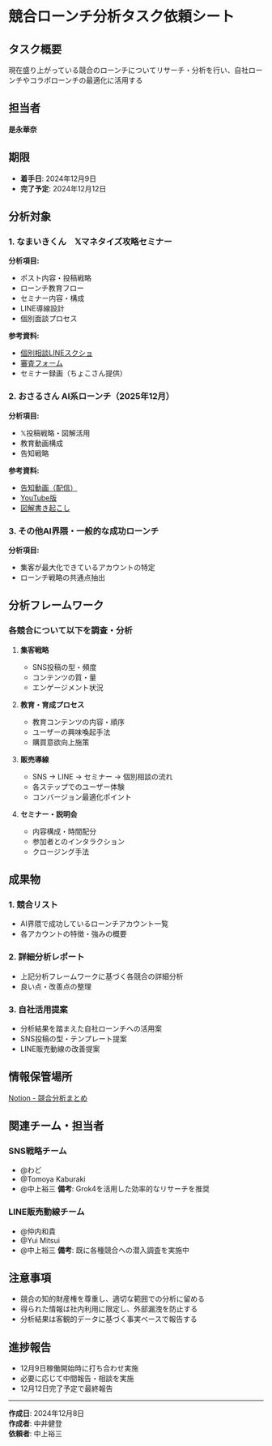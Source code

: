 # 競合ローンチ分析タスク依頼シート

## タスク概要
現在盛り上がっている競合のローンチについてリサーチ・分析を行い、自社ローンチやコラボローンチの最適化に活用する

## 担当者
**是永華奈** 

## 期限
- **着手日**: 2024年12月9日
- **完了予定**: 2024年12月12日

## 分析対象

### 1. なまいきくん　𝕏マネタイズ攻略セミナー
**分析項目:**
- ポスト内容・投稿戦略
- ローンチ教育フロー
- セミナー内容・構成
- LINE導線設計
- 個別面談プロセス

**参考資料:**
- [個別相談LINEスクショ](https://docs.google.com/document/d/1zqATBLbrRClLtOZ6DHYO0keNCQ97x9IXG7-rYZ6UwtQ/edit?usp=sharing)
- [審査フォーム](https://n519ghuz.autosns.app/fm/oZSw3nGChx/xQZw2fIWKY?uid=tuneky)
- セミナー録画（ちょこさん提供）

### 2. おさるさん AI系ローンチ（2025年12月）
**分析項目:**
- 𝕏投稿戦略・図解活用
- 教育動画構成
- 告知戦略

**参考資料:**
- [告知動画（配信）](https://x.com/i/broadcasts/1ynJOlYnRZrxR)
- [YouTube版](https://www.youtube.com/watch?v=j0nqt737_MI)
- [図解書き起こし](https://chatgpt.com/canvas/shared/68415c2601f481918103271a107a1bb0)

### 3. その他AI界隈・一般的な成功ローンチ
**分析項目:**
- 集客が最大化できているアカウントの特定
- ローンチ戦略の共通点抽出

## 分析フレームワーク

### 各競合について以下を調査・分析
1. **集客戦略**
   - SNS投稿の型・頻度
   - コンテンツの質・量
   - エンゲージメント状況

2. **教育・育成プロセス**
   - 教育コンテンツの内容・順序
   - ユーザーの興味喚起手法
   - 購買意欲向上施策

3. **販売導線**
   - SNS → LINE → セミナー → 個別相談の流れ
   - 各ステップでのユーザー体験
   - コンバージョン最適化ポイント

4. **セミナー・説明会**
   - 内容構成・時間配分
   - 参加者とのインタラクション
   - クロージング手法

## 成果物

### 1. 競合リスト
- AI界隈で成功しているローンチアカウント一覧
- 各アカウントの特徴・強みの概要

### 2. 詳細分析レポート
- 上記分析フレームワークに基づく各競合の詳細分析
- 良い点・改善点の整理

### 3. 自社活用提案
- 分析結果を踏まえた自社ローンチへの活用案
- SNS投稿の型・テンプレート提案
- LINE販売動線の改善提案

## 情報保管場所
[Notion - 競合分析まとめ](https://www.notion.so/245bfd01e99180888a30f76b6f34c54d?source=copy_link)

## 関連チーム・担当者

### SNS戦略チーム
- @わど
- @Tomoya Kaburaki  
- @中上裕三
**備考**: Grok4を活用した効率的なリサーチを推奨

### LINE販売動線チーム
- @仲内和貴
- @Yui Mitsui
- @中上裕三
**備考**: 既に各種競合への潜入調査を実施中

## 注意事項
- 競合の知的財産権を尊重し、適切な範囲での分析に留める
- 得られた情報は社内利用に限定し、外部漏洩を防止する
- 分析結果は客観的データに基づく事実ベースで報告する

## 進捗報告
- 12月9日稼働開始時に打ち合わせ実施
- 必要に応じて中間報告・相談を実施
- 12月12日完了予定で最終報告

---
**作成日**: 2024年12月8日  
**作成者**: 中井健登  
**依頼者**: 中上裕三